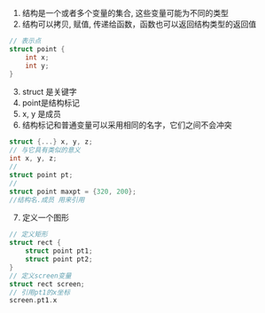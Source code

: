 1. 结构是一个或者多个变量的集合, 这些变量可能为不同的类型
2. 结构可以拷贝, 赋值, 传递给函数，函数也可以返回结构类型的返回值
```c
// 表示点
struct point {
    int x;
    int y;
}
```
3. struct 是关键字
4. point是结构标记
5. x, y 是成员
6. 结构标记和普通变量可以采用相同的名字，它们之间不会冲突

```c
struct {...} x, y, z;
// 与它具有类似的意义
int x, y, z;
//
struct point pt;
// 
struct point maxpt = {320, 200};
//结构名.成员 用来引用
```
7. 定义一个图形
```c
// 定义矩形
struct rect {
    struct point pt1;
    struct point pt2;
}
// 定义screen变量
struct rect screen;
// 引用pt1的x坐标
screen.pt1.x
```